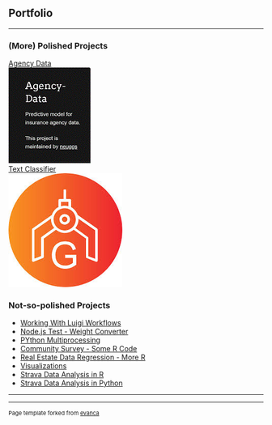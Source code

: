 ## Portfolio

---

### (More) Polished Projects

[Agency Data](https://neuggs.github.io/Agency-Data/)
<br/>
<img src="images/agency_data.gif?raw=true"/>
<br/>
[Text Classifier](https://neuggs.github.io/Text-Classifier/)
<br/>
<img src="images/text-classifier.jpg?raw=true"/>

### Not-so-polished Projects

- [Working With Luigi Workflows](https://neuggs.github.io/Working-With-Luigi-Workflows/)
- [Node.js Test - Weight Converter](https://neuggs.github.io/Weight-Converter-Test/)
- [PYthon Multiprocessing](https://neuggs.github.io/Python-Multiprocessing/)
- [Community Survey - Some R Code](https://neuggs.github.io/Community-Survey-Analysis/)
- [Real Estate Data Regression - More R](https://neuggs.github.io/Real-Estate-Regression/)
- [Visualizations](https://neuggs.github.io/Visualizations/)
- [Strava Data Analysis in R](https://neuggs.github.io/Strava-Analysis-Using-R/)
- [Strava Data Analysis in Python](https://neuggs.github.io/Strava-Python-Example/)

---




---
<p style="font-size:11px">Page template forked from <a href="https://github.com/evanca/quick-portfolio">evanca</a></p>
<!-- Remove above link if you don't want to attibute -->
